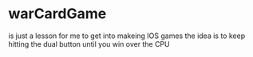 # warCardGame

is just a lesson for me to get into makeing IOS games
the idea is to keep hitting the dual button until you win over the CPU 
